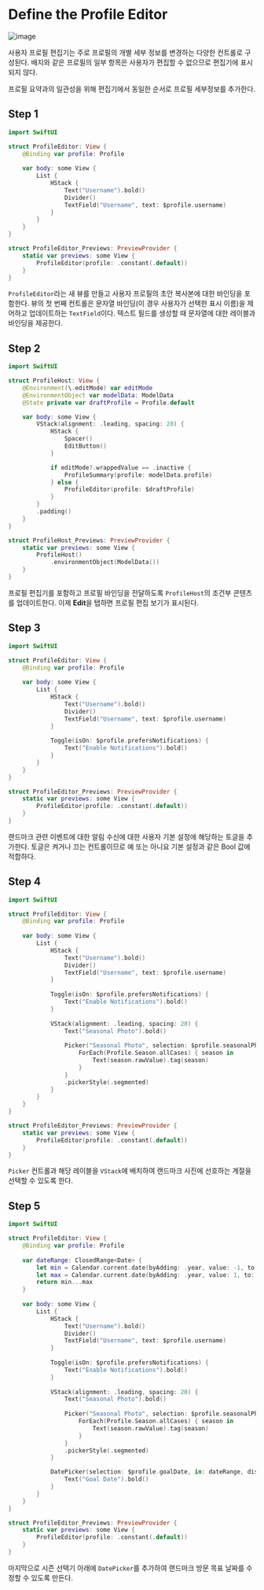 # ****Define the Profile Editor****
![image](https://github.com/jsa0224/somdokki-study/assets/94514250/48f91698-5e88-4cb1-9462-409818554012)

사용자 프로필 편집기는 주로 프로필의 개별 세부 정보를 변경하는 다양한 컨트롤로 구성된다. 배지와 같은 프로필의 일부 항목은 사용자가 편집할 수 없으므로 편집기에 표시되지 않다. 

프로필 요약과의 일관성을 위해 편집기에서 동일한 순서로 프로필 세부정보를 추가한다. 

## Step 1

```swift
import SwiftUI

struct ProfileEditor: View {
    @Binding var profile: Profile
    
    var body: some View {
        List {
            HStack {
                Text("Username").bold()
                Divider()
                TextField("Username", text: $profile.username)
            }
        }
    }
}

struct ProfileEditor_Previews: PreviewProvider {
    static var previews: some View {
        ProfileEditor(profile: .constant(.default))
    }
}
```

`ProfileEditor`라는 새 뷰를 만들고 사용자 프로필의 초안 복사본에 대한 바인딩을 포함한다. 뷰의 첫 번째 컨트롤은 문자열 바인딩(이 경우 사용자가 선택한 표시 이름)을 제어하고 업데이트하는 `TextField`이다. 텍스트 필드를 생성할 때 문자열에 대한 레이블과 바인딩을 제공한다. 

## Step 2

```swift
import SwiftUI

struct ProfileHost: View {
    @Environment(\.editMode) var editMode
    @EnvironmentObject var modelData: ModelData
    @State private var draftProfile = Profile.default

    var body: some View {
        VStack(alignment: .leading, spacing: 20) {
            HStack {
                Spacer()
                EditButton()
            }

            if editMode?.wrappedValue == .inactive {
                ProfileSummary(profile: modelData.profile)
            } else {
                ProfileEditor(profile: $draftProfile)
            }
        }
        .padding()
    }
}

struct ProfileHost_Previews: PreviewProvider {
    static var previews: some View {
        ProfileHost()
            .environmentObject(ModelData())
    }
}
```

프로필 편집기를 포함하고 프로필 바인딩을 전달하도록 `ProfileHost`의 조건부 콘텐츠를 업데이트한다. 이제 **Edit**을 탭하면 프로필 편집 보기가 표시된다. 

## Step 3

```swift
import SwiftUI

struct ProfileEditor: View {
    @Binding var profile: Profile
    
    var body: some View {
        List {
            HStack {
                Text("Username").bold()
                Divider()
                TextField("Username", text: $profile.username)
            }
            
            Toggle(isOn: $profile.prefersNotifications) {
                Text("Enable Notifications").bold()
            }
        }
    }
}

struct ProfileEditor_Previews: PreviewProvider {
    static var previews: some View {
        ProfileEditor(profile: .constant(.default))
    }
}
```

랜드마크 관련 이벤트에 대한 알림 수신에 대한 사용자 기본 설정에 해당하는 토글을 추가한다. 토글은 켜거나 끄는 컨트롤이므로 예 또는 아니요 기본 설정과 같은 Bool 값에 적합하다. 

## Step 4

```swift
import SwiftUI

struct ProfileEditor: View {
    @Binding var profile: Profile
    
    var body: some View {
        List {
            HStack {
                Text("Username").bold()
                Divider()
                TextField("Username", text: $profile.username)
            }
            
            Toggle(isOn: $profile.prefersNotifications) {
                Text("Enable Notifications").bold()
            }
            
            VStack(alignment: .leading, spacing: 20) {
                Text("Seasonal Photo").bold()
                
                Picker("Seasonal Photo", selection: $profile.seasonalPhoto) {
                    ForEach(Profile.Season.allCases) { season in
                        Text(season.rawValue).tag(season)
                    }
                }
                .pickerStyle(.segmented)
            }
        }
    }
}

struct ProfileEditor_Previews: PreviewProvider {
    static var previews: some View {
        ProfileEditor(profile: .constant(.default))
    }
}
```

`Picker` 컨트롤과 해당 레이블을 `VStack`에 배치하여 랜드마크 사진에 선호하는 계절을 선택할 수 있도록 한다. 

## Step 5

```swift
import SwiftUI

struct ProfileEditor: View {
    @Binding var profile: Profile
    
    var dateRange: ClosedRange<Date> {
        let min = Calendar.current.date(byAdding: .year, value: -1, to: profile.goalDate)!
        let max = Calendar.current.date(byAdding: .year, value: 1, to: profile.goalDate)!
        return min...max
    }
    
    var body: some View {
        List {
            HStack {
                Text("Username").bold()
                Divider()
                TextField("Username", text: $profile.username)
            }
            
            Toggle(isOn: $profile.prefersNotifications) {
                Text("Enable Notifications").bold()
            }
            
            VStack(alignment: .leading, spacing: 20) {
                Text("Seasonal Photo").bold()
                
                Picker("Seasonal Photo", selection: $profile.seasonalPhoto) {
                    ForEach(Profile.Season.allCases) { season in
                        Text(season.rawValue).tag(season)
                    }
                }
                .pickerStyle(.segmented)
            }

            DatePicker(selection: $profile.goalDate, in: dateRange, displayedComponents: .date) {
                Text("Goal Date").bold()
            }
        }
    }
}

struct ProfileEditor_Previews: PreviewProvider {
    static var previews: some View {
        ProfileEditor(profile: .constant(.default))
    }
}
```

마지막으로 시즌 선택기 아래에 `DatePicker`를 추가하여 랜드마크 방문 목표 날짜를 수정할 수 있도록 만든다.
